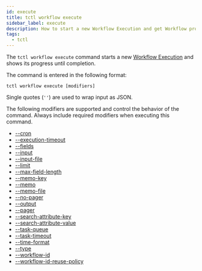 ```yaml
---
id: execute
title: tctl workflow execute
sidebar_label: execute
description: How to start a new Workflow Execution and get Workflow progress using tctl.
tags:
  - tctl
---
```


The `tctl workflow execute` command starts a new [Workflow Execution](/concepts/what-is-a-workflow-execution) and shows its progress until completion.

The command is entered in the following format:

`tctl workflow execute [modifiers]`

Single quotes (`''`) are used to wrap input as JSON.

The following modifiers are supported and control the behavior of the command.
Always include required modifiers when executing this command.

- [--cron](/tctl-v2/modifiers#--cron)
- [--execution-timeout](/tctl-v2/modifiers#--execution-timeout)
- [--fields](/tctl-v2/modifiers#--fields)
- [--input](/tctl-v2/modifiers#--input)
- [--input-file](/tctl-v2/modifiers#--input-file)
- [--limit](/tctl-v2/modifiers#--limit)
- [--max-field-length](/tctl-v2/modifiers#--max-field-length)
- [--memo-key](/tctl-v2/modifiers#--memo-key)
- [--memo](/tctl-v2/modifiers#--memo)
- [--memo-file](/tctl-v2/modifiers#--memo-file)
- [--no-pager](/tctl-v2/modifiers#--no-pager)
- [--output](/tctl-v2/modifiers#--output)
- [--pager](/tctl-v2/modifiers#--pager)
- [--search-attribute-key](/tctl-v2/modifiers#--search-attribute-key)
- [--search-attribute-value](/tctl-v2/modifiers#--search-attribute-value)
- [--task-queue](/tctl-v2/modifiers#--task-queue)
- [--task-timeout](/tctl-v2/modifiers#--task-timeout)
- [--time-format](/tctl-v2/modifiers#--time-format)
- [--type](/tctl-v2/modifiers#--type)
- [--workflow-id](/tctl-v2/modifiers#--workflow-id)
- [--workflow-id-reuse-policy](/tctl-v2/modifiers#--workflow-id-reuse-policy)
